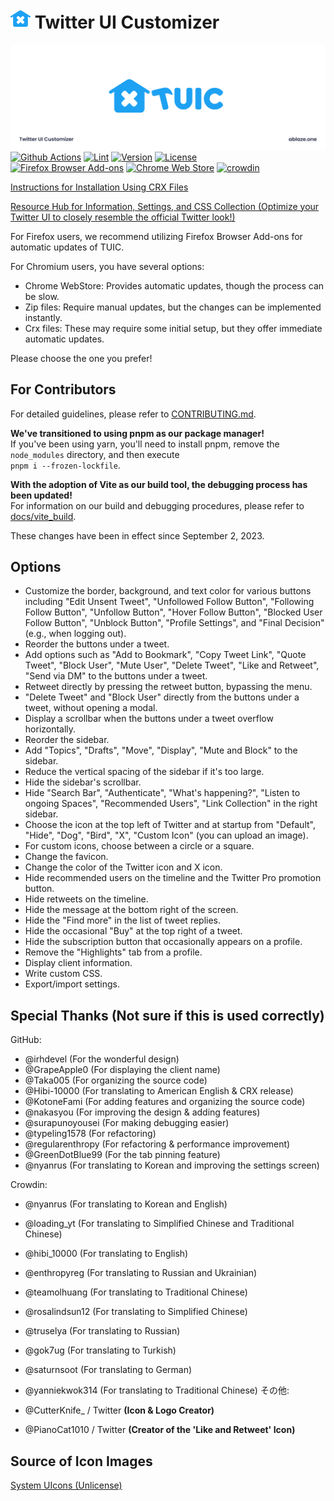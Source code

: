 # <img width="32" height="32" src="./public/icon/newIcon_TUIC_C_Blue.svg"> Twitter UI Customizer

![Header Image](./public/icon/header.png)
[![Github Actions](https://github.com/kaonasi-biwa/Twitter-UI-Customizer/workflows/Build/badge.svg)](https://github.com/kaonasi-biwa/Twitter-UI-Customizer/actions/workflows/packaging.yml)
[![Lint](https://github.com/kaonasi-biwa/Twitter-UI-Customizer/actions/workflows/lint.yml/badge.svg)](https://github.com/kaonasi-biwa/Twitter-UI-Customizer/actions/workflows/lint.yml)
[![Version](https://img.shields.io/github/v/release/kaonasi-biwa/Twitter-UI-Customizer?label=Version)](https://github.com/kaonasi-biwa/Twitter-UI-Customizer/releases/latest)
[![License](https://img.shields.io/github/license/kaonasi-biwa/Twitter-UI-Customizer?label=License&color=blue)](https://github.com/kaonasi-biwa/Twitter-UI-Customizer/blob/main/LICENSE)  
<a href="https://addons.mozilla.org/ja/firefox/addon/twitter-ui-customizer/"><img alt="Firefox Browser Add-ons" width="172" height="60" src="https://blog.mozilla.org/addons/files/2015/11/get-the-addon.png"></a>
<a href="https://chrome.google.com/webstore/detail/twitter-ui-customizer/hpmhdmlhnppmmipefebkhkbpdcjiidmh?hl=ja"><img alt="Chrome Web Store" width="191.8" height="58" src="https://storage.googleapis.com/web-dev-uploads/image/WlD8wC6g8khYWPJUsQceQkhXSlv1/HRs9MPufa1J1h5glNhut.png"></a>
<a href="https://crowdin.com/project/twiter-ui-customizer"><img alt="crowdin" width="175" height="50" src="https://badges.crowdin.net/badge/light/crowdin-on-dark@2x.png"></a>

[Instructions for Installation Using CRX Files](https://gist.github.com/Hibi-10000/54d283e5e5deabc3c491ce16556b4390)

[Resource Hub for Information, Settings, and CSS Collection (Optimize your Twitter UI to closely resemble the official Twitter look!)](https://github.com/kaonasi-biwa/TUIC-Information-Prefs-and-CSSs/blob/main/README.md)

For Firefox users, we recommend utilizing Firefox Browser Add-ons for automatic updates of TUIC.

For Chromium users, you have several options:

-   Chrome WebStore: Provides automatic updates, though the process can be slow.
-   Zip files: Require manual updates, but the changes can be implemented instantly.
-   Crx files: These may require some initial setup, but they offer immediate automatic updates.

Please choose the one you prefer!

## For Contributors

For detailed guidelines, please refer to [CONTRIBUTING.md](./CONTRIBUTING.md).

**We've transitioned to using pnpm as our package manager!**  
If you've been using yarn, you'll need to install pnpm, remove the `node_modules` directory, and then execute  
`pnpm i --frozen-lockfile`.

**With the adoption of Vite as our build tool, the debugging process has been updated!**  
For information on our build and debugging procedures, please refer to [docs/vite_build](./docs/vite_build.md).

These changes have been in effect since September 2, 2023.

## Options

-   Customize the border, background, and text color for various buttons including "Edit Unsent Tweet", "Unfollowed Follow Button", "Following Follow Button", "Unfollow Button", "Hover Follow Button", "Blocked User Follow Button", "Unblock Button", "Profile Settings", and "Final Decision" (e.g., when logging out).
-   Reorder the buttons under a tweet.
-   Add options such as "Add to Bookmark", "Copy Tweet Link", "Quote Tweet", "Block User", "Mute User", "Delete Tweet", "Like and Retweet", "Send via DM" to the buttons under a tweet.
-   Retweet directly by pressing the retweet button, bypassing the menu.
-   "Delete Tweet" and "Block User" directly from the buttons under a tweet, without opening a modal.
-   Display a scrollbar when the buttons under a tweet overflow horizontally.
-   Reorder the sidebar.
-   Add "Topics", "Drafts", "Move", "Display", "Mute and Block" to the sidebar.
-   Reduce the vertical spacing of the sidebar if it's too large.
-   Hide the sidebar's scrollbar.
-   Hide "Search Bar", "Authenticate", "What's happening?", "Listen to ongoing Spaces", "Recommended Users", "Link Collection" in the right sidebar.
-   Choose the icon at the top left of Twitter and at startup from "Default", "Hide", "Dog", "Bird", "X", "Custom Icon" (you can upload an image).
-   For custom icons, choose between a circle or a square.
-   Change the favicon.
-   Change the color of the Twitter icon and X icon.
-   Hide recommended users on the timeline and the Twitter Pro promotion button.
-   Hide retweets on the timeline.
-   Hide the message at the bottom right of the screen.
-   Hide the "Find more" in the list of tweet replies.
-   Hide the occasional "Buy" at the top right of a tweet.
-   Hide the subscription button that occasionally appears on a profile.
-   Remove the "Highlights" tab from a profile.
-   Display client information.
-   Write custom CSS.
-   Export/import settings.

## Special Thanks (Not sure if this is used correctly)

GitHub:

-   @irhdevel (For the wonderful design)
-   @GrapeApple0 (For displaying the client name)
-   @Taka005 (For organizing the source code)
-   @Hibi-10000 (For translating to American English & CRX release)
-   @KotoneFami (For adding features and organizing the source code)
-   @nakasyou (For improving the design & adding features)
-   @surapunoyousei (For making debugging easier)
-   @typeling1578 (For refactoring)
-   @regularenthropy (For refactoring & performance improvement)
-   @GreenDotBlue99 (For the tab pinning feature)
-   @nyanrus (For translating to Korean and improving the settings screen)

Crowdin:

-   @nyanrus (For translating to Korean and English)
-   @loading_yt (For translating to Simplified Chinese and Traditional Chinese)
-   @hibi_10000 (For translating to English)
-   @enthropyreg (For translating to Russian and Ukrainian)
-   @teamolhuang (For translating to Traditional Chinese)
-   @rosalindsun12 (For translating to Simplified Chinese)
-   @truselya (For translating to Russian)
-   @gok7ug (For translating to Turkish)
-   @saturnsoot (For translating to German)
-   @yanniekwok314 (For translating to Traditional Chinese)
    その他:

-   @CutterKnife\_ / Twitter **(Icon & Logo Creator)**
-   @PianoCat1010 / Twitter **(Creator of the 'Like and Retweet' Icon)**

## Source of Icon Images

[System UIcons (Unlicense)](https://www.systemuicons.com/)
